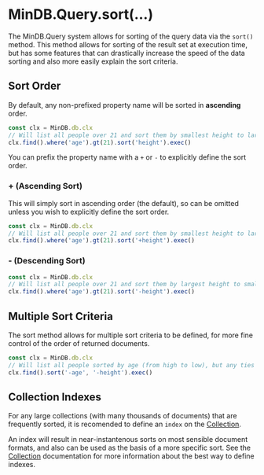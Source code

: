 # MinDB.Query.sort(...)

The MinDB.Query system allows for sorting of the query data via the `sort()` method. This method allows for sorting of the result set at execution time, but has some features that can drastically increase the speed of the data sorting and also more easily explain the sort criteria.

## Sort Order
By default, any non-prefixed property name will be sorted in __ascending__ order.

````javascript
const clx = MinDB.db.clx
// Will list all people over 21 and sort them by smallest height to largest height
clx.find().where('age').gt(21).sort('height').exec()
````

You can prefix the property name with a `+` or `-` to explicitly define the sort order.

### + (Ascending Sort)
This will simply sort in ascending order (the default), so can be omitted unless you wish to explicitly define the sort order.

````javascript
const clx = MinDB.db.clx
// Will list all people over 21 and sort them by smallest height to largest height
clx.find().where('age').gt(21).sort('+height').exec()
````

### - (Descending Sort)

````javascript
const clx = MinDB.db.clx
// Will list all people over 21 and sort them by largest height to smallest height
clx.find().where('age').gt(21).sort('-height').exec()
````

## Multiple Sort Criteria
The sort method allows for multiple sort criteria to be defined, for more fine control of the order of returned documents.

````javascript
const clx = MinDB.db.clx
// Will list all people sorted by age (from high to low), but any ties resolved by height (largest to smallest)
clx.find().sort('-age', '-height').exec()
````

## Collection Indexes
For any large collections (with many thousands of documents) that are frequently sorted, it is recomended to define an `index` on the [Collection](./Collection.md).

An index will result in near-instantenous sorts on most sensible document formats, and also can be used as the basis of a more specific sort. See the [Collection](./Collection.md) documentation for more information about the best way to define indexes.

